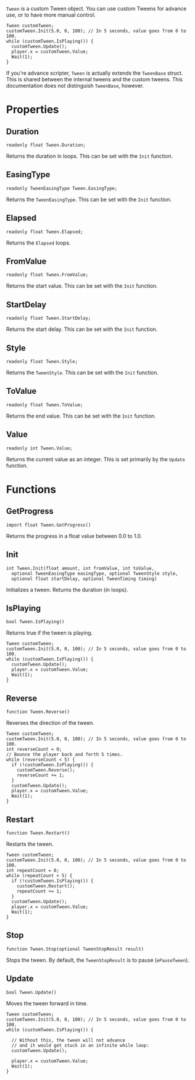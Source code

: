 `Tween` is a custom Tween object. You can use custom Tweens for advance use, or to have more manual control.

    Tween customTween;
    customTween.Init(5.0, 0, 100); // In 5 seconds, value goes from 0 to 100.
    while (customTween.IsPlaying()) {
      customTween.Update();
      player.x = customTween.Value;
      Wait(1);
    }

If you're advance scripter, `Tween` is actually extends the `TweenBase` struct. This is
shared between the internal tweens and the custom tweens. This documentation does not
distinguish `TweenBase`, however.

# Properties

## Duration

    readonly float Tween.Duration;

Returns the duration in loops. This can be set with the `Init` function.

## EasingType

    readonly TweenEasingType Tween.EasingType;

Returns the `TweenEasingType`. This can be set with the `Init` function.

## Elapsed

    readonly float Tween.Elapsed;

Returns the `Elapsed` loops.

## FromValue

    readonly float Tween.FromValue;

Returns the start value. This can be set with the `Init` function.

## StartDelay

    readonly float Tween.StartDelay;

Returns the start delay. This can be set with the `Init` function.

## Style

    readonly float Tween.Style;

Returns the `TweenStyle`. This can be set with the `Init` function.

## ToValue

    readonly float Tween.ToValue;

Returns the end value. This can be set with the `Init` function.

## Value

    readonly int Tween.Value;

Returns the current value as an integer. This is set primarily by the `Update` function.


# Functions

## GetProgress

    import float Tween.GetProgress()

Returns the progress in a float value between 0.0 to 1.0.

## Init

    int Tween.Init(float amount, int fromValue, int toValue,
      optional TweenEasingType easingType, optional TweenStyle style,
      optional float startDelay, optional TweenTiming timing)

Initializes a tween. Returns the duration (in loops).

## IsPlaying

    bool Tween.IsPlaying()

Returns true if the tween is playing.

    Tween customTween;
    customTween.Init(5.0, 0, 100); // In 5 seconds, value goes from 0 to 100.
    while (customTween.IsPlaying()) {
      customTween.Update();
      player.x = customTween.Value;
      Wait(1);
    }


## Reverse

    function Tween.Reverse()

Reverses the direction of the tween.

    Tween customTween;
    customTween.Init(5.0, 0, 100); // In 5 seconds, value goes from 0 to 100.
    int reverseCount = 0;
    // Bounce the player back and forth 5 times.
    while (reverseCount < 5) {
      if (!customTween.IsPlaying()) {
        customTween.Reverse();
        reverseCount += 1;
      }
      customTween.Update();
      player.x = customTween.Value;
      Wait(1);
    }

## Restart

    function Tween.Restart()

Restarts the tween.

    Tween customTween;
    customTween.Init(5.0, 0, 100); // In 5 seconds, value goes from 0 to 100.
    int repeatCount = 0;
    while (repeatCount < 5) {
      if (!customTween.IsPlaying()) {
        customTween.Restart();
        repeatCount += 1;
      }
      customTween.Update();
      player.x = customTween.Value;
      Wait(1);
    }

## Stop

    function Tween.Stop(optional TweenStopResult result)

Stops the tween. By default, the `TweenStopResult` is to pause (`ePauseTween`).

## Update

    bool Tween.Update()

Moves the tween forward in time.

    Tween customTween;
    customTween.Init(5.0, 0, 100); // In 5 seconds, value goes from 0 to 100.
    while (customTween.IsPlaying()) {

      // Without this, the tween will not advance
      // and it would get stuck in an infinite while loop:
      customTween.Update();

      player.x = customTween.Value;
      Wait(1);
    }
